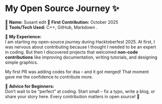 # My Open Source Journey ✨

👤 **Name:** Susant edit
📅 **First Contribution:** October 2025  
🔧 **Tools/Tech Used:** C++, GitHub, Markdown  .

🌟 **My Experience:**  
I am starting my open-source journey during Hacktoberfest 2025. At first, I was nervous about contributing because I thought I needed to be an expert in coding. But then I discovered projects that welcomed **non-code contributions** like improving documentation, writing tutorials, and designing simple graphics.  

My first PR was adding codes for dsa – and it got merged! That moment gave me the confidence to contribute more. 

📌 **Advice for Beginners:**  
Don’t wait to be “perfect” at coding. Start small – fix a typo, write a blog, or share your story here. Every contribution matters in open source! 🚀
